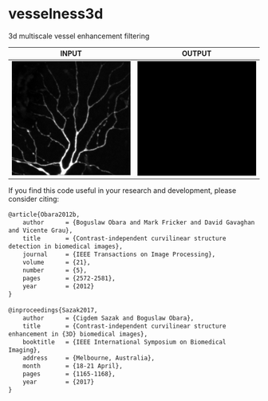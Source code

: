 # vesselness3d
3d multiscale vessel enhancement filtering<br/>

| INPUT  | OUTPUT |
| ------------- | ------------- |
| <img src="https://github.com/BoguslawObara/vesselness3d/blob/master/im/neuron.png" width="250">  | <img src="https://github.com/BoguslawObara/vesselness3d/blob/master/im/neuron_v.png" width="250"> |

If you find this code useful in your research and development, please consider citing:

    @article{Obara2012b,
        author      = {Boguslaw Obara and Mark Fricker and David Gavaghan and Vicente Grau},
        title       = {Contrast-independent curvilinear structure detection in biomedical images},
        journal     = {IEEE Transactions on Image Processing},
        volume      = {21},
        number      = {5},
        pages       = {2572-2581},
        year        = {2012}
    }

    @inproceedings{Sazak2017,
        author      = {Cigdem Sazak and Boguslaw Obara},
        title       = {Contrast-independent curvilinear structure enhancement in {3D} biomedical images},
        booktitle   = {IEEE International Symposium on Biomedical Imaging},
        address     = {Melbourne, Australia},    
        month       = {18-21 April},
        pages       = {1165-1168},
        year        = {2017}
    }